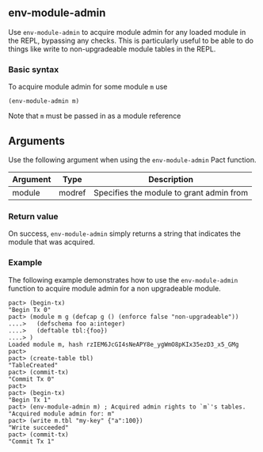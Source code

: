 ## env-module-admin

Use `env-module-admin` to acquire module admin for any loaded module in the REPL, bypassing any checks. This is particularly useful to be able to do things like write to non-upgradeable module tables in the REPL.

### Basic syntax

To acquire module admin for some module `m` use

```pact
(env-module-admin m)
```

Note that `m` must be passed in as a module reference

## Arguments

Use the following argument when using the `env-module-admin` Pact function.

| Argument | Type     | Description                                                  |
|----------|----------|--------------------------------------------------------------|
| module   | modref   | Specifies the module to grant admin from |

### Return value

On success, `env-module-admin` simply returns a string that indicates the module that was acquired.

### Example

The following example demonstrates how to use the `env-module-admin` function to acquire module admin for a non upgradeable module.

```pact
pact> (begin-tx)
"Begin Tx 0"
pact> (module m g (defcap g () (enforce false "non-upgradeable"))
....>   (defschema foo a:integer)
....>   (deftable tbl:{foo})
....> )
Loaded module m, hash rzIEM6JcGI4sNeAPY8e_ygWmO8pKIx35ezD3_x5_GMg
pact>
pact> (create-table tbl)
"TableCreated"
pact> (commit-tx)
"Commit Tx 0"
pact>
pact> (begin-tx)
"Begin Tx 1"
pact> (env-module-admin m) ; Acquired admin rights to `m`'s tables.
"Acquired module admin for: m"
pact> (write m.tbl "my-key" {"a":100})
"Write succeeded"
pact> (commit-tx)
"Commit Tx 1"
```
